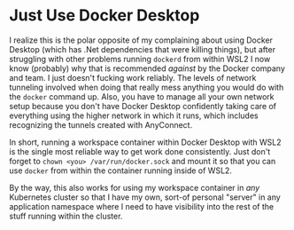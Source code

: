 # Just Use Docker Desktop

I realize this is the polar opposite of my complaining about using
Docker Desktop (which has .Net dependencies that were killing things),
but after struggling with other problems running `dockerd` from within
WSL2 I now know (probably) why that is recommended *against* by the
Docker company and team. I just doesn't fucking work reliably. The
levels of network tunneling involved when doing that really mess
anything you would do with the `docker` command up. Also, you have to
manage all your own network setup because you don't have Docker Desktop
confidently taking care of everything using the higher network in which
it runs, which includes recognizing the tunnels created with AnyConnect.

In short, running a workspace container within Docker Desktop with WSL2
is the single most reliable way to get work done consistently. Just
don't forget to `chown <you> /var/run/docker.sock` and mount it so that
you can use `docker` from within the container running inside of WSL2.

By the way, this also works for using my workspace container in *any*
Kubernetes cluster so that I have my own, sort-of personal "server" in
any application namespace where I need to have visibility into the rest
of the stuff running within the cluster.
